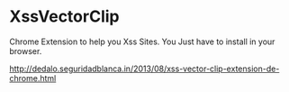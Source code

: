 XssVectorClip
=============

Chrome Extension to help you Xss Sites. You Just have to install in your browser. 

http://dedalo.seguridadblanca.in/2013/08/xss-vector-clip-extension-de-chrome.html


